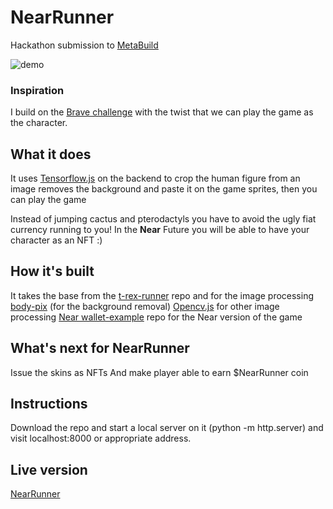 # NearRunner
Hackathon submission to [MetaBuild](https://metabuild.devpost.com/)


![demo](https://user-images.githubusercontent.com/14225860/155053024-6aa393c0-d244-4288-858e-888bfa316101.gif)


### Inspiration
I build on the [Brave challenge](https://metabuild.devpost.com/details/sponsor-challenges#h_68495059719631639493354543)  with the twist that we can play the game as the character.
## What it does
It uses [Tensorflow.js](https://www.tensorflow.org/js) on the backend to crop the human figure from an image removes the background and paste it on the game sprites, then you can play the game

Instead of jumping cactus and pterodactyls you have to avoid the ugly fiat currency running to you!
In the **Near** Future you will be able to have your character as an NFT :)

## How it's built

It takes the base from the [t-rex-runner](https://github.com/wayou/t-rex-runner) repo
and for the image processing  [body-pix](https://github.com/tensorflow/tfjs-models/tree/master/body-pix) (for the background removal)
[Opencv.js](https://docs.opencv.org/3.4/d5/d10/tutorial_js_root.html) for other image processing 
[Near wallet-example](https://github.com/near-examples/wallet-example) repo for the Near version of the game

## What's next for NearRunner
Issue the skins as NFTs
And make player able to earn $NearRunner coin 

## Instructions 
Download the repo and start a local server on it (python -m http.server) and visit localhost:8000 or appropriate address.

## Live version

[NearRunner](https://elivasquezhdz.github.io/NearRunner/)


